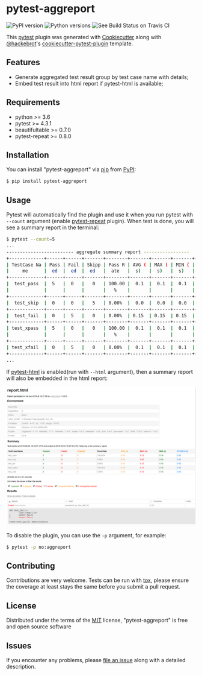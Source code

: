 # pytest-aggreport

![PyPI version](https://camo.githubusercontent.com/71bf14eb443946de8ccc2fc8efd5a787845ffba9/68747470733a2f2f696d672e736869656c64732e696f2f707970692f762f7079746573742d6167677265706f72742e737667) ![Python versions](https://camo.githubusercontent.com/3997b7d5a231a8ad2161e25b673bf4ad502f7dc4/68747470733a2f2f696d672e736869656c64732e696f2f707970692f707976657273696f6e732f7079746573742d6167677265706f72742e737667) ![See Build Status on Travis CI](https://camo.githubusercontent.com/b2142eb9443757b035943a81c5b4f6ef7e3275c4/68747470733a2f2f7472617669732d63692e6f72672f6864773836382f7079746573742d6167677265706f72742e7376673f6272616e63683d6d6173746572)

This [pytest](https://github.com/pytest-dev/pytest) plugin was generated with [Cookiecutter](https://github.com/audreyr/cookiecutter) along with [@hackebrot](https://github.com/hackebrot)'s [cookiecutter-pytest-plugin](https://github.com/pytest-dev/cookiecutter-pytest-plugin) template.

## Features

- Generate aggregated test result group by test case name with details;
- Embed test result into html report if pytest-html is available;



## Requirements

- python >= 3.6
- pytest >= 4.3.1
- beautifultable >= 0.7.0
- pytest-repeat >= 0.8.0



## Installation

You can install "pytest-aggreport" via [pip](https://pypi.org/project/pip/) from [PyPI](https://pypi.org/project):

```bash
$ pip install pytest-aggreport
```



## Usage

Pytest will automatically find the plugin and use it when you run pytest with `--count` argument (enable [pytest-repeat](https://github.com/pytest-dev/pytest-repeat) plugin). When test is done, you will see a summary report in the terminal:

```bash
$ pytest --count=5
...
------------------------- aggregate summary report -----------------
+-------------+------+------+-------+--------+-------+-------+-------+---------+
| TestCase Na | Pass | Fail | Skipp | Pass R | AVG ( | MAX ( | MIN ( | STDDEV  |
|     me      |  ed  |  ed  |  ed   |  ate   |  s)   |  s)   |  s)   |   (s)   |
+-------------+------+------+-------+--------+-------+-------+-------+---------+
|  test_pass  |  5   |  0   |   0   | 100.00 |  0.1  |  0.1  |  0.1  |   0.0   |
|             |      |      |       |   %    |       |       |       |         |
+-------------+------+------+-------+--------+-------+-------+-------+---------+
|  test_skip  |  0   |  0   |   5   | 0.00%  |  0.0  |  0.0  |  0.0  |   0.0   |
+-------------+------+------+-------+--------+-------+-------+-------+---------+
|  test_fail  |  0   |  5   |   0   | 0.00%  | 0.15  | 0.15  | 0.15  |   0.0   |
+-------------+------+------+-------+--------+-------+-------+-------+---------+
| test_xpass  |  5   |  0   |   0   | 100.00 |  0.1  |  0.1  |  0.1  |   0.0   |
|             |      |      |       |   %    |       |       |       |         |
+-------------+------+------+-------+--------+-------+-------+-------+---------+
| test_xfail  |  0   |  5   |   0   | 0.00%  |  0.1  |  0.1  |  0.1  |   0.0   |
+-------------+------+------+-------+--------+-------+-------+-------+---------+
...
```

If [pytest-html](https://github.com/pytest-dev/pytest-html) is enabled(run with `--html` argument), then a summary report will also be embedded in the html report:

![html_report](docs/html_report.png)

To disable the plugin, you can use the `-p` argument, for example:

```bash
$ pytest -p no:aggreport
```



## Contributing

Contributions are very welcome. Tests can be run with [tox](https://tox.readthedocs.io/en/latest/), please ensure the coverage at least stays the same before you submit a pull request.



## License

Distributed under the terms of the [MIT](http://opensource.org/licenses/MIT) license, "pytest-aggreport" is free and open source software



## Issues

If you encounter any problems, please [file an issue](https://github.com/hdw868/pytest-aggreport/issues) along with a detailed description.